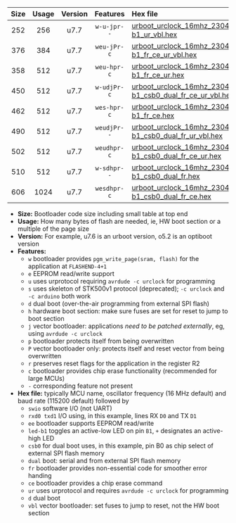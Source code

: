 |Size|Usage|Version|Features|Hex file|
|:-:|:-:|:-:|:-:|:--|
|252|256|u7.7|`w-u-jpr--`|[urboot_urclock_16mhz_230400bps_swio_rxd0_txd1_led-b1_ur_vbl.hex](https://raw.githubusercontent.com/stefanrueger/urboot.hex/main/boards/urclock/fcpu_16mhz/230400_bps/urboot_urclock_16mhz_230400bps_swio_rxd0_txd1_led-b1_ur_vbl.hex)|
|376|384|u7.7|`weu-jPr-c`|[urboot_urclock_16mhz_230400bps_swio_rxd0_txd1_ee_led-b1_fr_ce_ur_vbl.hex](https://raw.githubusercontent.com/stefanrueger/urboot.hex/main/boards/urclock/fcpu_16mhz/230400_bps/urboot_urclock_16mhz_230400bps_swio_rxd0_txd1_ee_led-b1_fr_ce_ur_vbl.hex)|
|358|512|u7.7|`weu-hpr-c`|[urboot_urclock_16mhz_230400bps_swio_rxd0_txd1_ee_led-b1_fr_ce_ur.hex](https://raw.githubusercontent.com/stefanrueger/urboot.hex/main/boards/urclock/fcpu_16mhz/230400_bps/urboot_urclock_16mhz_230400bps_swio_rxd0_txd1_ee_led-b1_fr_ce_ur.hex)|
|450|512|u7.7|`w-udjPr-c`|[urboot_urclock_16mhz_230400bps_swio_rxd0_txd1_led-b1_csb0_dual_fr_ce_ur_vbl.hex](https://raw.githubusercontent.com/stefanrueger/urboot.hex/main/boards/urclock/fcpu_16mhz/230400_bps/urboot_urclock_16mhz_230400bps_swio_rxd0_txd1_led-b1_csb0_dual_fr_ce_ur_vbl.hex)|
|462|512|u7.7|`wes-hpr-c`|[urboot_urclock_16mhz_230400bps_swio_rxd0_txd1_ee_led-b1_fr_ce.hex](https://raw.githubusercontent.com/stefanrueger/urboot.hex/main/boards/urclock/fcpu_16mhz/230400_bps/urboot_urclock_16mhz_230400bps_swio_rxd0_txd1_ee_led-b1_fr_ce.hex)|
|490|512|u7.7|`weudjPr--`|[urboot_urclock_16mhz_230400bps_swio_rxd0_txd1_ee_led-b1_csb0_dual_fr_ur_vbl.hex](https://raw.githubusercontent.com/stefanrueger/urboot.hex/main/boards/urclock/fcpu_16mhz/230400_bps/urboot_urclock_16mhz_230400bps_swio_rxd0_txd1_ee_led-b1_csb0_dual_fr_ur_vbl.hex)|
|502|512|u7.7|`weudhpr-c`|[urboot_urclock_16mhz_230400bps_swio_rxd0_txd1_ee_led-b1_csb0_dual_fr_ce_ur.hex](https://raw.githubusercontent.com/stefanrueger/urboot.hex/main/boards/urclock/fcpu_16mhz/230400_bps/urboot_urclock_16mhz_230400bps_swio_rxd0_txd1_ee_led-b1_csb0_dual_fr_ce_ur.hex)|
|510|512|u7.7|`w-sdhpr--`|[urboot_urclock_16mhz_230400bps_swio_rxd0_txd1_led-b1_csb0_dual_fr.hex](https://raw.githubusercontent.com/stefanrueger/urboot.hex/main/boards/urclock/fcpu_16mhz/230400_bps/urboot_urclock_16mhz_230400bps_swio_rxd0_txd1_led-b1_csb0_dual_fr.hex)|
|606|1024|u7.7|`wesdhpr-c`|[urboot_urclock_16mhz_230400bps_swio_rxd0_txd1_ee_led-b1_csb0_dual_fr_ce.hex](https://raw.githubusercontent.com/stefanrueger/urboot.hex/main/boards/urclock/fcpu_16mhz/230400_bps/urboot_urclock_16mhz_230400bps_swio_rxd0_txd1_ee_led-b1_csb0_dual_fr_ce.hex)|

- **Size:** Bootloader code size including small table at top end
- **Usage:** How many bytes of flash are needed, ie, HW boot section or a multiple of the page size
- **Version:** For example, u7.6 is an urboot version, o5.2 is an optiboot version
- **Features:**
  + `w` bootloader provides `pgm_write_page(sram, flash)` for the application at `FLASHEND-4+1`
  + `e` EEPROM read/write support
  + `u` uses urprotocol requiring `avrdude -c urclock` for programming
  + `s` uses skeleton of STK500v1 protocol (deprecated); `-c urclock` and `-c arduino` both work
  + `d` dual boot (over-the-air programming from external SPI flash)
  + `h` hardware boot section: make sure fuses are set for reset to jump to boot section
  + `j` vector bootloader: applications *need to be patched externally*, eg, using `avrdude -c urclock`
  + `p` bootloader protects itself from being overwritten
  + `P` vector bootloader only: protects itself and reset vector from being overwritten
  + `r` preserves reset flags for the application in the register R2
  + `c` bootloader provides chip erase functionality (recommended for large MCUs)
  + `-` corresponding feature not present
- **Hex file:** typically MCU name, oscillator frequency (16 MHz default) and baud rate (115200 default) followed by
  + `swio` software I/O (not UART)
  + `rxd0 txd1` I/O using, in this example, lines RX `D0` and TX `D1`
  + `ee` bootloader supports EEPROM read/write
  + `led-b1` toggles an active-low LED on pin `B1`, `+` designates an active-high LED
  + `csb0` for dual boot uses, in this example, pin B0 as chip select of external SPI flash memory
  + `dual` boot: serial and from external SPI flash memory
  + `fr` bootloader provides non-essential code for smoother error handing
  + `ce` bootloader provides a chip erase command
  + `ur` uses urprotocol and requires `avrdude -c urclock` for programming
  + `d` dual boot
  + `vbl` vector bootloader: set fuses to jump to reset, not the HW boot section
